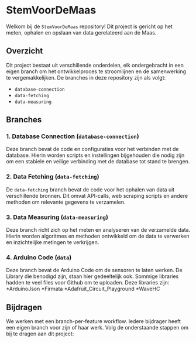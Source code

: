 # StemVoorDeMaas

Welkom bij de `StemVoorDeMaas` repository! Dit project is gericht op het meten, ophalen en opslaan van data gerelateerd aan de Maas. 

## Overzicht

Dit project bestaat uit verschillende onderdelen, elk ondergebracht in een eigen branch om het ontwikkelproces te stroomlijnen en de samenwerking te vergemakkelijken. De branches in deze repository zijn als volgt:

- `database-connection`
- `data-fetching`
- `data-measuring`

## Branches

### 1. Database Connection (`database-connection`)

Deze branch bevat de code en configuraties voor het verbinden met de database. Hierin worden scripts en instellingen bijgehouden die nodig zijn om een stabiele en veilige verbinding met de database tot stand te brengen.

### 2. Data Fetching (`data-fetching`)

De `data-fetching` branch bevat de code voor het ophalen van data uit verschillende bronnen. Dit omvat API-calls, web scraping scripts en andere methoden om relevante gegevens te verzamelen.

### 3. Data Measuring (`data-measuring`)

Deze branch richt zich op het meten en analyseren van de verzamelde data. Hierin worden algoritmes en methoden ontwikkeld om de data te verwerken en inzichtelijke metingen te verkrijgen.

### 4. Arduino Code (`data`)

Deze branch bevat de Arduino Code om de sensoren te laten werken. De Library die benodigd zijn, staan hier gedeeltelijk ook. Sommige libraries hadden te veel files voor Github om te uploaden. Deze libraries zijn:
*ArduinoJson
*Firmata
*Adafruit_Circuit_Playground
*WaveHC

## Bijdragen

We werken met een branch-per-feature workflow. Iedere bijdrager heeft een eigen branch voor zijn of haar werk. Volg de onderstaande stappen om bij te dragen aan dit project:

